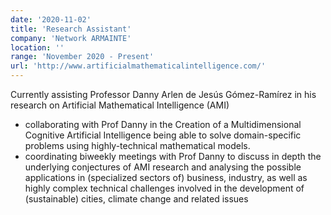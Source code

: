 ```yaml
---
date: '2020-11-02'
title: 'Research Assistant'
company: 'Network ARMAINTE'
location: ''
range: 'November 2020 - Present'
url: 'http://www.artificialmathematicalintelligence.com/'
---
```


Currently assisting Professor Danny Arlen de Jesús Gómez-Ramírez in his research on Artificial Mathematical Intelligence (AMI)

- collaborating with Prof Danny in the Creation of a Multidimensional Cognitive Artificial Intelligence being able to solve domain-specific problems using highly-technical mathematical models.
- coordinating biweekly meetings with Prof Danny to discuss in depth the underlying conjectures of AMI research and analysing the possible applications in (specialized sectors of) business, industry,
as well as highly complex technical challenges involved in the development of (sustainable) cities, climate change and related issues